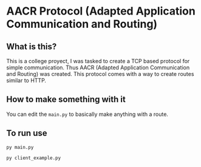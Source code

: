 # AACR Protocol (Adapted Application Communication and Routing)

## What is this?
This is a college proyect, I was tasked to create a TCP based protocol for simple communication. Thus AACR (Adapted Application Communication and Routing) was created. This protocol comes with a way to create routes similar to HTTP.

## How to make something with it
You can edit the ```main.py``` to basically make anything with a route.  

## To run use
  ```
  py main.py
  ```
  
  ```
  py client_example.py
  ```

